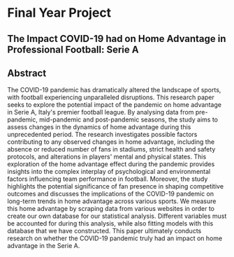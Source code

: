 # Final Year Project 
## The Impact COVID-19 had on Home Advantage in Professional Football: Serie A

## Abstract
The COVID-19 pandemic has dramatically altered the landscape of sports, with football experiencing unparalleled disruptions. This research paper seeks to explore the potential impact of the pandemic on home advantage in Serie A, Italy's premier football league. By analysing data from pre-pandemic, mid-pandemic and post-pandemic seasons, the study aims to assess changes in the dynamics of home advantage during this unprecedented period. The research investigates possible factors contributing to any observed changes in home advantage, including the absence or reduced number of fans in stadiums, strict health and safety protocols, and alterations in players' mental and physical states. This exploration of the home advantage effect during the pandemic provides insights into the complex interplay of psychological and environmental factors influencing team performance in football. Moreover, the study highlights the potential significance of fan presence in shaping competitive outcomes and discusses the implications of the COVID-19 pandemic on long-term trends in home advantage across various sports. We measure this home advantage by scraping data from various websites in order to create our own database for our statistical analysis. Different variables must be accounted for during this analysis, while also fitting models with this database that we have constructed. This paper ultimately conducts research on whether the COVID-19 pandemic truly had an impact on home advantage in the Serie A.
